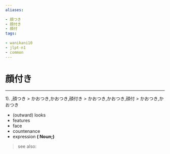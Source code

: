```yaml
---
aliases:
    
- 顔つき
- 顔付き
- 顔付
tags:
    
- wanikani10
- jlpt-n1
- common
---
```


# 顔付き
---
1).
,顔つき > かおつき,かおつき,顔付き > かおつき,かおつき,顔付 > かおつき,かおつき

- (outward) looks
- features
- face
- countenance
- expression
**( Noun;)**
> see also: 
            
